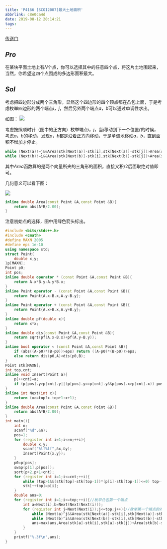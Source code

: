 ```yaml
---
title: 'P4166 [SCOI2007]最大土地面积'
abbrlink: c8e0ca4d
date: 2019-08-12 20:14:21
tags:
---
```


[传送门](https://www.luogu.org/problem/P4166)

## $Pro$

在某块平面土地上有$N$个点，你可以选择其中的任意四个点，将这片土地围起来，当然，你希望这四个点围成的多边形面积最大。

## $Sol$

考虑把四边形分成两个三角形，显然这个四边形的四个顶点都在凸包上面，于是考虑枚举四边形的两个端点$i$，$j$，然后另外两个端点$a$，$b$可以通过单调性求出。

如图：
![](/images/12345.png)

考虑按照顺时针（图中的正方向）枚举端点$i$，$j$，当$j$移动到下一个位置$j'$的时候，考虑$a$，$b$的移动，发现$a$，$b$都是沿着正方向移动，于是单调地移动$a$，$b$，直到面积不增加才停止。

```cpp
while (Next(a)!=j&&Area(stk[Next(a)]-stk[i],stk[Next(a)]-stk[j])>Area(stk[a]-stk[i],stk[a]-stk[j])) a=Next(a);
while (Next(b)!=i&&Area(stk[Next(b)]-stk[i],stk[Next(b)]-stk[j])>Area(stk[b]-stk[i],stk[b]-stk[j])) b=Next(b);
```

其中$Area$函数算的是两个向量所夹的三角形的面积，直接叉积$/2$后面取绝对值即可。

几何意义可以看下图：

![](/images/area.png)

```cpp
inline double Area(const Point &A,const Point &B){
    return abs(A*B/2.00);
}
```

注意初始点的选择，图中用绿色箭头标出。

```cpp
#include <bits/stdc++.h>
#include <cmath>
#define MAXN 2005
#define eps 1e-10
using namespace std;
struct Point{
	double x,y;
}p[MAXN];
Point p0;
int pos;
inline double operator * (const Point &A,const Point &B){
	return A.x*B.y-A.y*B.x;
}
inline Point operator - (const Point &A,const Point &B){
	return Point{A.x-B.x,A.y-B.y};
}
inline Point operator + (const Point &A,const Point &B){
	return Point{A.x+B.x,A.y+B.y};
}
inline double pf(double x){
	return x*x;
}
inline double dis(const Point &A,const Point &B){
	return sqrt(pf(A.x-B.x)+pf(A.y-B.y));
}
inline bool operator < (const Point &A,const Point &B){
	if (abs((A-p0)*(B-p0))>eps) return ((A-p0)*(B-p0))>eps;
	else return dis(p0,A)<dis(p0,B);
}
Point stk[MAXN];
int top,cnt;
inline void Insert(Point a){
	p[++cnt]=a;
	if (p[pos].y>p[cnt].y||(p[pos].y==p[cnt].y&&p[pos].x>p[cnt].x)) pos=cnt;
}
inline int Next(int x){
    return (x>=top?x-top+1:x+1);
}
inline double Area(const Point &A,const Point &B){
    return abs(A*B/2.00);
}
int main(){
	int n;
	scanf("%d",&n);
	pos=1;
	for (register int i=1;i<=n;++i){
		double x,y;
		scanf("%lf%lf",&x,&y);
		Insert(Point{x,y});
	}
	p0=p[pos];
	swap(p[1],p[pos]);
	sort(p+2,p+1+cnt);
	for (register int i=1;i<=cnt;++i){
		while (top>1&&(stk[top]-stk[top-1])*(p[i]-stk[top-1])<=0) top--;
		stk[++top]=p[i];
	}
    double ans=0;
    for (register int i=1;i<=top;++i){//枚举凸包第一个端点
        int a=Next(i),b=Next(Next(Next(i)));
        for (register int j=Next(Next(i));j<=top;j++){//枚举第一个端点的对角线端点
            while (Next(a)^j&&Area(stk[Next(a)]-stk[i],stk[Next(a)]-stk[j])>Area(stk[a]-stk[i],stk[a]-stk[j])) a=Next(a);
            while (Next(b)^i&&Area(stk[Next(b)]-stk[i],stk[Next(b)]-stk[j])>Area(stk[b]-stk[i],stk[b]-stk[j])) b=Next(b);
            ans=max(ans,Area(stk[a]-stk[i],stk[a]-stk[j])+Area(stk[b]-stk[i],stk[b]-stk[j]));
        }
    }
	printf("%.3f\n",ans);
}
```


